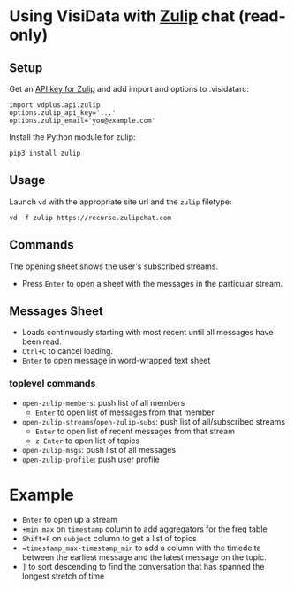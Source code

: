 # Using VisiData with [Zulip](https://github.com/zulip/zulip) chat (read-only)

## Setup

Get an [API key for Zulip](https://zulip.com/api/api-keys) and add import and options to .visidatarc:

    import vdplus.api.zulip
    options.zulip_api_key='...'
    options.zulip_email='you@example.com'

Install the Python module for zulip:

    pip3 install zulip

## Usage

Launch `vd` with the appropriate site url and the `zulip` filetype:

    vd -f zulip https://recurse.zulipchat.com

## Commands

The opening sheet shows the user's subscribed streams.

- Press `Enter` to open a sheet with the messages in the particular stream.

## Messages Sheet

- Loads continuously starting with most recent until all messages have been read.
- `Ctrl+C` to cancel loading.
- `Enter` to open message in word-wrapped text sheet

### toplevel commands

- `open-zulip-members`: push list of all members
   - `Enter` to open list of messages from that member
- `open-zulip-streams`/`open-zulip-subs`: push list of all/subscribed streams
   - `Enter` to open list of recent messages from that stream
   - `z Enter` to open list of topics
- `open-zulip-msgs`: push list of all messages
- `open-zulip-profile`: push user profile

# Example

- `Enter` to open up a stream
- `+min max` on `timestamp` column to add aggregators for the freq table
- `Shift+F` on `subject` column to get a list of topics
- `=timestamp_max-timestamp_min` to add a column with the timedelta between the earliest message and the latest message on the topic.
- `]` to sort descending to find the conversation that has spanned the longest stretch of time
